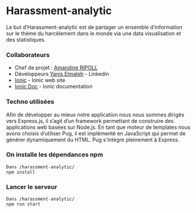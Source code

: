 # Harassment-analytic

Le but d’Harassment-analytic est de partager un ensemble d’information sur le thème du harcèlement dans le monde via une data visualisation et des statistiques.

### Collaborateurs

* Chef de projet : [Amandine RIPOLL](https://www.linkedin.com/in/amandine-ripoll-975888107/) 
* Développeurs [Yanis Elmaleh](https://www.linkedin.com/in/yaniselmaleh/) - Linkedin
* [Ionic](https://ionicframework.com/) - Ionic web site
* [Ionic Doc](https://ionicframework.com/docs/) - Ionic documentation
### Techno utilisées 
Afin de développer au mieux notre application nous nous sommes dirigés vers Express.js, il s’agit d’un framework permettant de construire des applications web basées sur Node.js. 
En tant que moteur de templates nous avons choisis d’utiliser Pug, il est implémenté en JavaScript qui permet de générer dynamiquement du HTML. Pug s'intègre pleinement à Express.

### On installe les dépendances npm
```
Dans /harassment-analytic/
npm install
```

### Lancer le serveur
```
Dans /harassment-analytic/
npm run start
```
